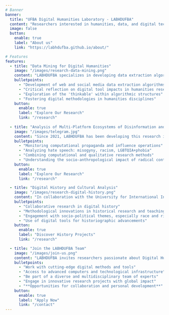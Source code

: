```yaml
---
# Banner
banner:
  title: "UFBA Digital Humanities Laboratory - LABHDUFBA"
  content: "Researchers interested in humanities, data, and digital technologies gathered in a space for intellectual exchange, academic research, and scientific production."
  image: false
  button:
    enable: true
    label: "About us"
    link: "https://labhdufba.github.io/about/"

# Features
features:
  - title: "Data Mining for Digital Humanities"
    image: "/images/research-data-mining.png"
    content: "LABHDUFBA specializes in developing data extraction algorithms for web and digital social networks, focusing on the integration of computational skills in humanities research. This initiative aims to critically assess how digital tools shape imagination and investigations in humanities, exploring the boundaries of algorithmic logic."
    bulletpoints:
      - "Development of web and social media data extraction algorithms"
      - "Critical reflection on digital tool impacts in humanities research"
      - "Exploration of the 'thinkable' within algorithmic structures"
      - "Fostering digital methodologies in humanities disciplines"
    button:
      enable: true
      label: "Explore Our Research"
      link: "/research"
      
  - title: "Analysis of Multi-Platform Ecosystems of Disinformation and Radicalization through Telegram"
    image: "/images/telegram.jpg"
    content: "Since 2021, LABHDUFBA has been developing this research in partnership with [InternetLab](https://internetlab.org.br/pt/). This project establishes a multi-method framework to map and analyze the multi-platform ecosystem of political extremism networks through the Telegram app. It monitors computational propaganda activities, coordinated influence operations, and hate speech (misogyny, racism, LGBTQIA+phobia) using corpus linguistics (CL), natural language processing (NLP), discourse analysis, and online ethnography."
    bulletpoints:
      - "Monitoring computational propaganda and influence operations"
      - "Analyzing hate speech: misogyny, racism, LGBTQIA+phobia"
      - "Combining computational and qualitative research methods"
      - "Understanding the socio-anthropological impact of radical content"
    button:
      enable: true
      label: "Explore Our Research"
      link: "/research"

  - title: "Digital History and Cultural Analysis"
    image: "/images/research-digital-history.png"
    content: "In collaboration with the University for International Integration of Afro-Brazilian Lusophony, LABHDUFBA explores digital history, focusing on digitized documentary collections and online repositories. The lab seeks to develop new historiographical approaches and engage in methodological reflections, particularly concerning race, racism, and rights in the Americas."
    bulletpoints:
      - "Collaborative research in digital history"
      - "Methodological innovations in historical research and teaching"
      - "Engagement with socio-political themes, especially race and rights"
      - "Use of digital tools for historiographic advancements"
    button:
      enable: true
      label: "Discover History Projects"
      link: "/research"

  - title: "Join the LABHDUFBA Team"
    image: "/images/join-us.png"
    content: "LABHDUFBA invites researchers passionate about Digital Humanities to explore, innovate, and contribute to our dynamic field. With expertise in digital methods and tools, state-of-the-art computing infrastructure, and a vibrant multidisciplinary team, we offer an enriching environment for academic and professional growth."
    bulletpoints:
      - "Work with cutting-edge digital methods and tools"
      - "Access to advanced computers and technological infrastructure"
      - "Be part of a diverse and multidisciplinary team of experts"
      - "Engage in innovative research projects with global impact"
      - "**Opportunities for collaboration and personal development**"
    button:
      enable: true
      label: "Apply Now"
      link: "/contact"
---
```

